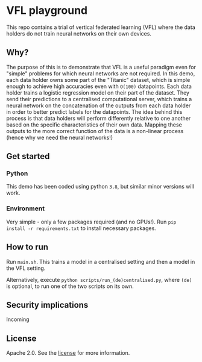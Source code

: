 # VFL playground

This repo contains a trial of vertical federated learning (VFL)
where the data holders do not train neural networks
on their own devices.

## Why?

The purpose of this is to demonstrate that VFL
is a useful paradigm even for "simple" problems
for which neural networks are not required.
In this demo,
each data holder owns some part of the "Titanic" dataset,
which is simple enough to achieve high accuracies
even with `O(100)` datapoints.
Each data holder trains a logistic regression model
on their part of the dataset.
They send their predictions to a centralised
computational server,
which trains a neural network on the concatenation
of the outputs from each data holder
in order to better predict labels for the datapoints.
The idea behind this process is that data holders
will perform differently relative to one another
based on the specific characteristics of their own data.
Mapping these outputs to the more correct function of the data
is a non-linear process (hence why we need the neural networks!)

## Get started

### Python

This demo has been coded using python `3.8`,
but similar minor versions will work.

### Environment

Very simple - only a few packages required (and no GPUs!).
Run `pip install -r requirements.txt` to install necessary packages.

## How to run

Run `main.sh`.
This trains a model in a centralised setting
and then a model in the VFL setting.

Alternatively,
execute `python scripts/run_(de)centralised.py`,
where `(de)` is optional,
to run one of the two scripts on its own.

## Security implications

Incoming

## License

Apache 2.0.
See the [license](LICENSE) for more information.
